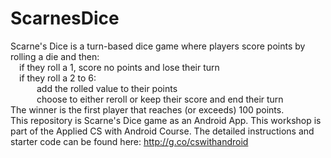 # ScarnesDice
Scarne's Dice is a turn-based dice game where players score points by rolling a die and then:  
&emsp;if they roll a 1, score no points and lose their turn  
&emsp;if they roll a 2 to 6:  
&emsp;&emsp;&emsp;add the rolled value to their points  
&emsp;&emsp;&emsp;choose to either reroll or keep their score and end their turn  
The winner is the first player that reaches (or exceeds) 100 points.  
This repository is Scarne's Dice game as an Android App.
This workshop is part of the Applied CS with Android Course. The detailed instructions and starter code can be found here: http://g.co/cswithandroid
